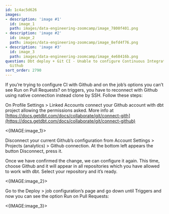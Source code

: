 ```yaml
---
id: 1c4ac5d626
images:
- description: 'image #1'
  id: image_1
  path: images/data-engineering-zoomcamp/image_7800f401.png
- description: 'image #2'
  id: image_2
  path: images/data-engineering-zoomcamp/image_8efd4f76.png
- description: 'image #3'
  id: image_3
  path: images/data-engineering-zoomcamp/image_4e68416b.png
question: Dbt deploy + Git CI - Unable to configure Continuous Integration (CI) with
  Github
sort_order: 2790
---
```


If you’re trying to configure CI with Github and on the job’s options you can’t see Run on Pull Requests? on triggers, you have to reconnect with Github using native connection instead clone by SSH. Follow these steps:

On Profile Settings > Linked Accounts connect your Github account with dbt project allowing the permissions asked. More info at [https://docs.getdbt.com/docs/collaborate/git/connect-gith](https://docs.getdbt.com/docs/collaborate/git/connect-github)

<{IMAGE:image_1}>

Disconnect your current Github’s configuration from Account Settings > Projects (analytics) > Github connection. At the bottom left appears the button Disconnect, press it.

Once we have confirmed the change, we can configure it again. This time, choose Github and it will appear in all repositories which you have allowed to work with dbt. Select your repository and it’s ready.

<{IMAGE:image_2}>

Go to the Deploy > job configuration’s page and go down until Triggers and now you can see the option Run on Pull Requests:

<{IMAGE:image_3}>

